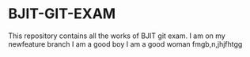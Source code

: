 # BJIT-GIT-EXAM
This repository contains all the works of BJIT git exam.
I am on my newfeature branch
I am a good boy
I am a good woman
fmgb,n,jhjfhtgg

